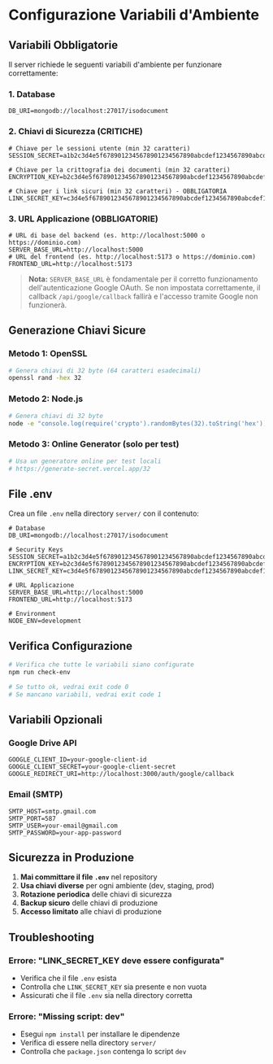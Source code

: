 # Configurazione Variabili d'Ambiente

## Variabili Obbligatorie

Il server richiede le seguenti variabili d'ambiente per funzionare correttamente:

### 1. Database
```env
DB_URI=mongodb://localhost:27017/isodocument
```

### 2. Chiavi di Sicurezza (CRITICHE)
```env
# Chiave per le sessioni utente (min 32 caratteri)
SESSION_SECRET=a1b2c3d4e5f6789012345678901234567890abcdef1234567890abcdef123456

# Chiave per la crittografia dei documenti (min 32 caratteri)
ENCRYPTION_KEY=b2c3d4e5f6789012345678901234567890abcdef1234567890abcdef1234567890

# Chiave per i link sicuri (min 32 caratteri) - OBBLIGATORIA
LINK_SECRET_KEY=c3d4e5f6789012345678901234567890abcdef1234567890abcdef1234567890ab
```

### 3. URL Applicazione (OBBLIGATORIE)
```env
# URL di base del backend (es. http://localhost:5000 o https://dominio.com)
SERVER_BASE_URL=http://localhost:5000
# URL del frontend (es. http://localhost:5173 o https://dominio.com)
FRONTEND_URL=http://localhost:5173
```

> **Nota:** `SERVER_BASE_URL` è fondamentale per il corretto funzionamento dell'autenticazione Google OAuth. Se non impostata correttamente, il callback `/api/google/callback` fallirà e l'accesso tramite Google non funzionerà.

## Generazione Chiavi Sicure

### Metodo 1: OpenSSL
```bash
# Genera chiavi di 32 byte (64 caratteri esadecimali)
openssl rand -hex 32
```

### Metodo 2: Node.js
```bash
# Genera chiavi di 32 byte
node -e "console.log(require('crypto').randomBytes(32).toString('hex'))"
```

### Metodo 3: Online Generator (solo per test)
```bash
# Usa un generatore online per test locali
# https://generate-secret.vercel.app/32
```

## File .env

Crea un file `.env` nella directory `server/` con il contenuto:

```env
# Database
DB_URI=mongodb://localhost:27017/isodocument

# Security Keys
SESSION_SECRET=a1b2c3d4e5f6789012345678901234567890abcdef1234567890abcdef123456
ENCRYPTION_KEY=b2c3d4e5f6789012345678901234567890abcdef1234567890abcdef1234567890
LINK_SECRET_KEY=c3d4e5f6789012345678901234567890abcdef1234567890abcdef1234567890ab

# URL Applicazione
SERVER_BASE_URL=http://localhost:5000
FRONTEND_URL=http://localhost:5173

# Environment
NODE_ENV=development
```

## Verifica Configurazione

```bash
# Verifica che tutte le variabili siano configurate
npm run check-env

# Se tutto ok, vedrai exit code 0
# Se mancano variabili, vedrai exit code 1
```

## Variabili Opzionali

### Google Drive API
```env
GOOGLE_CLIENT_ID=your-google-client-id
GOOGLE_CLIENT_SECRET=your-google-client-secret
GOOGLE_REDIRECT_URI=http://localhost:3000/auth/google/callback
```

### Email (SMTP)
```env
SMTP_HOST=smtp.gmail.com
SMTP_PORT=587
SMTP_USER=your-email@gmail.com
SMTP_PASSWORD=your-app-password
```

## Sicurezza in Produzione

1. **Mai committare il file `.env`** nel repository
2. **Usa chiavi diverse** per ogni ambiente (dev, staging, prod)
3. **Rotazione periodica** delle chiavi di sicurezza
4. **Backup sicuro** delle chiavi di produzione
5. **Accesso limitato** alle chiavi di produzione

## Troubleshooting

### Errore: "LINK_SECRET_KEY deve essere configurata"
- Verifica che il file `.env` esista
- Controlla che `LINK_SECRET_KEY` sia presente e non vuota
- Assicurati che il file `.env` sia nella directory corretta

### Errore: "Missing script: dev"
- Esegui `npm install` per installare le dipendenze
- Verifica di essere nella directory `server/`
- Controlla che `package.json` contenga lo script `dev` 